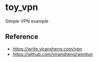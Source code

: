 # toy_vpn

Simple VPN example

## Reference
- https://write.yiransheng.com/vpn
- https://github.com/yiransheng/wontun